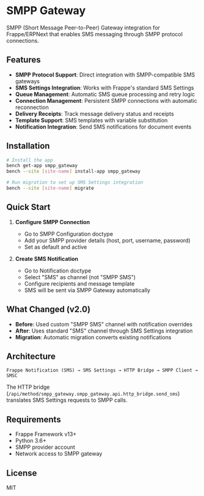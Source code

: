 # SMPP Gateway

SMPP (Short Message Peer-to-Peer) Gateway integration for Frappe/ERPNext that enables SMS messaging through SMPP protocol connections.

## Features

- **SMPP Protocol Support**: Direct integration with SMPP-compatible SMS gateways
- **SMS Settings Integration**: Works with Frappe's standard SMS Settings
- **Queue Management**: Automatic SMS queue processing and retry logic
- **Connection Management**: Persistent SMPP connections with automatic reconnection
- **Delivery Receipts**: Track message delivery status and receipts
- **Template Support**: SMS templates with variable substitution
- **Notification Integration**: Send SMS notifications for document events

## Installation

```bash
# Install the app
bench get-app smpp_gateway
bench --site [site-name] install-app smpp_gateway

# Run migration to set up SMS Settings integration
bench --site [site-name] migrate
```

## Quick Start

1. **Configure SMPP Connection**
   - Go to SMPP Configuration doctype
   - Add your SMPP provider details (host, port, username, password)
   - Set as default and active

2. **Create SMS Notification**
   - Go to Notification doctype
   - Select "SMS" as channel (not "SMPP SMS")
   - Configure recipients and message template
   - SMS will be sent via SMPP Gateway automatically

## What Changed (v2.0)

- **Before**: Used custom "SMPP SMS" channel with notification overrides
- **After**: Uses standard "SMS" channel through SMS Settings integration
- **Migration**: Automatic migration converts existing notifications

## Architecture

```
Frappe Notification (SMS) → SMS Settings → HTTP Bridge → SMPP Client → SMSC
```

The HTTP bridge (`/api/method/smpp_gateway.smpp_gateway.api.http_bridge.send_sms`) translates SMS Settings requests to SMPP calls.

## Requirements

- Frappe Framework v13+
- Python 3.6+
- SMPP provider account
- Network access to SMPP gateway

## License

MIT